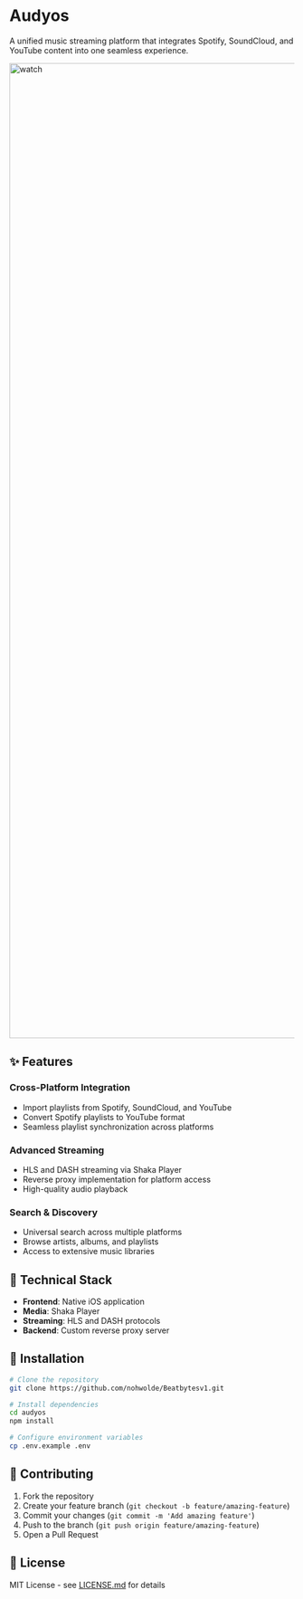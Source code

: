 # Audyos

A unified music streaming platform that integrates Spotify, SoundCloud, and YouTube content into one seamless experience.

<img width="1724" alt="watch" src="https://github.com/user-attachments/assets/0c6b0940-3d76-43f9-91a5-da609f2f9447" />

## ✨ Features

### Cross-Platform Integration
- Import playlists from Spotify, SoundCloud, and YouTube
- Convert Spotify playlists to YouTube format
- Seamless playlist synchronization across platforms

### Advanced Streaming
- HLS and DASH streaming via Shaka Player
- Reverse proxy implementation for platform access
- High-quality audio playback

### Search & Discovery
- Universal search across multiple platforms
- Browse artists, albums, and playlists
- Access to extensive music libraries

## 🚀 Technical Stack

- **Frontend**: Native iOS application
- **Media**: Shaka Player
- **Streaming**: HLS and DASH protocols
- **Backend**: Custom reverse proxy server

## 📱 Installation

```bash
# Clone the repository
git clone https://github.com/nohwolde/Beatbytesv1.git

# Install dependencies
cd audyos
npm install

# Configure environment variables
cp .env.example .env
```

## 🤝 Contributing

1. Fork the repository
2. Create your feature branch (`git checkout -b feature/amazing-feature`)
3. Commit your changes (`git commit -m 'Add amazing feature'`)
4. Push to the branch (`git push origin feature/amazing-feature`)
5. Open a Pull Request

## 📄 License

MIT License - see [LICENSE.md](LICENSE.md) for details

